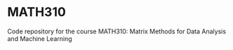 # MATH310
Code repository for the course MATH310: Matrix Methods for Data Analysis and Machine Learning
